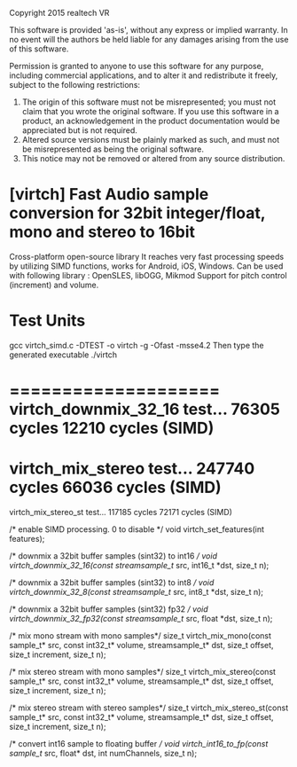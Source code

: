 Copyright 2015 realtech VR 

This software is provided 'as-is', without any express or implied
warranty. In no event will the authors be held liable for any damages
arising from the use of this software.

Permission is granted to anyone to use this software for any purpose,
including commercial applications, and to alter it and redistribute it
freely, subject to the following restrictions:

1. The origin of this software must not be misrepresented; you must not
   claim that you wrote the original software. If you use this software
   in a product, an acknowledgement in the product documentation would be
   appreciated but is not required.
2. Altered source versions must be plainly marked as such, and must not be
   misrepresented as being the original software.
3. This notice may not be removed or altered from any source distribution.



[virtch] Fast Audio sample conversion for 32bit integer/float, mono and stereo to 16bit
=====================================================================

Cross-platform open-source library
It reaches very fast processing speeds by utilizing SIMD functions, works for Android, iOS, Windows.
Can be used with following library : OpenSLES, libOGG, Mikmod
Support for pitch control (increment) and volume.

Test Units
=====================================================================
gcc virtch_simd.c -DTEST -o virtch -g -Ofast -msse4.2
Then type the generated executable
 ./virtch
 
====================
virtch_downmix_32_16 test... 
76305 cycles
12210 cycles (SIMD)
====================
virtch_mix_stereo test... 
247740 cycles
66036 cycles (SIMD)
====================
virtch_mix_stereo_st test... 
117185 cycles
72171 cycles (SIMD)



/* enable SIMD processing. 0 to disable */
void virtch_set_features(int features);
    
/* downmix a 32bit buffer samples (sint32) to int16 */
void virtch_downmix_32_16(const streamsample_t* src, int16_t *dst, size_t n);

/* downmix a 32bit buffer samples (sint32) to int8 */
void virtch_downmix_32_8(const streamsample_t* src, int8_t *dst, size_t n);

/* downmix a 32bit buffer samples (sint32) fp32 */
void virtch_downmix_32_fp32(const streamsample_t* src, float *dst, size_t n);
   
/* mix mono stream with mono samples*/
size_t virtch_mix_mono(const sample_t* src, const int32_t* volume, streamsample_t* dst, size_t offset, size_t increment, size_t n);
   
/* mix stereo stream with mono samples*/
size_t virtch_mix_stereo(const sample_t* src, const int32_t* volume, streamsample_t* dst, size_t offset, size_t increment, size_t n);
   
 /* mix stereo stream with stereo samples*/
size_t virtch_mix_stereo_st(const sample_t* src, const int32_t* volume, streamsample_t* dst, size_t offset, size_t increment, size_t n);
    
/* convert int16 sample to floating buffer */
void virtch_int16_to_fp(const sample_t* src, float* dst, int numChannels, size_t n);






